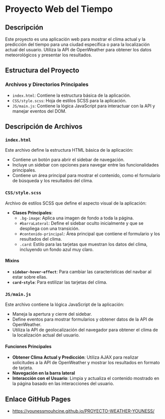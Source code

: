 # Proyecto Web del Tiempo

## Descripción

Este proyecto es una aplicación web para mostrar el clima actual y la predicción del tiempo para una ciudad específica o para la localización actual del usuario. Utiliza la API de OpenWeather para obtener los datos meteorológicos y presentar los resultados.

## Estructura del Proyecto

### Archivos y Directorios Principales

- `index.html`: Contiene la estructura básica de la aplicación.
- `CSS/style.scss`: Hoja de estilos SCSS para la aplicación.
- `JS/main.js`: Contiene la lógica JavaScript para interactuar con la API y manejar eventos del DOM.

## Descripción de Archivos

### `index.html`
Este archivo define la estructura HTML básica de la aplicación:
- Contiene un botón para abrir el sidebar de navegación.
- Incluye un sidebar con opciones para navegar entre las funcionalidades principales.
- Contiene un área principal para mostrar el contenido, como el formulario de búsqueda y los resultados del clima.

### `CSS/style.scss`
Archivo de estilos SCSS que define el aspecto visual de la aplicación:
- **Clases Principales**:
  - `.bg-image`: Aplica una imagen de fondo a toda la página.
  - `#barraLateral`: Define el sidebar oculto inicialmente y que se despliega con una transición.
  - `#contenido-principal`: Área principal que contiene el formulario y los resultados del clima.
  - `.card`: Estilo para las tarjetas que muestran los datos del clima, incluyendo un fondo azul muy claro.

#### Mixins
- **`sidebar-hover-effect`**: Para cambiar las características del navbar al estar sobre ellas.
- **`card-style`**: Para estilizar las tarjetas del clima.

### `JS/main.js`
Este archivo contiene la lógica JavaScript de la aplicación:
- Maneja la apertura y cierre del sidebar.
- Define eventos para mostrar formularios y obtener datos de la API de OpenWeather.
- Utiliza la API de geolocalización del navegador para obtener el clima de la localización actual del usuario.

#### Funciones Principales
- **Obtener Clima Actual y Predicción**: Utiliza AJAX para realizar solicitudes a la API de OpenWeather y mostrar los resultados en formato de tarjeta.
- **Navegación en la barra lateral**
- **Interacción con el Usuario**: Limpia y actualiza el contenido mostrado en la página basado en las interacciones del usuario.

## Enlace GitHub Pages
- https://younessmouhcine.github.io/PROYECTO-WEATHER-YOUNESS/
